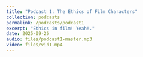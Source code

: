 ```yaml
---
title: "Podcast 1: The Ethics of Film Characters"
collection: podcasts
permalink: /podcasts/podcast1
excerpt: "Ethics in film! Yeah!."
date: 2025-09-26
audio: files/podcast1-master.mp3
video: files/vid1.mp4 
---
```


